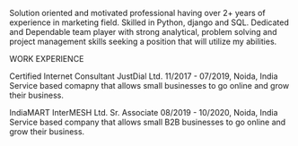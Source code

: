 Solution oriented and motivated professional having over 2+ years of experience in marketing field. Skilled in Python, django and SQL. Dedicated and Dependable team player with strong analytical, problem solving and project management skills seeking a position that will utilize my abilities.

WORK EXPERIENCE

Certified Internet Consultant
JustDial Ltd. 11/2017 - 07/2019, Noida, India
Service based comapny that allows small businesses to go
online and grow their business.

IndiaMART InterMESH Ltd.
Sr. Associate
08/2019 - 10/2020, Noida, India
Service based company that allows small B2B businesses to
go online and grow their business.
